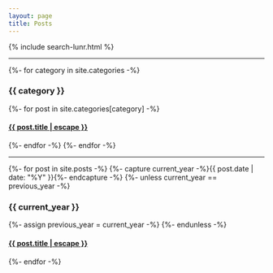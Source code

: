 ```yaml
---
layout: page
title: Posts
---
```

{% include search-lunr.html %}

*****

{%- for category in site.categories -%}
  <h3>{{ category }}</h3>
  {%- for post in site.categories[category] -%}
    <article class="post-item">
      <h4 class="post-item-title">
        <a href="{{ post.url }}">{{ post.title | escape }}</a>
      </h4> 
    </article>
  {%- endfor -%}
{%- endfor -%}

*****

{%- for post in site.posts -%}
  {%- capture current_year -%}{{ post.date | date: "%Y" }}{%- endcapture -%}
  {%- unless current_year == previous_year -%}
    <h3>{{ current_year }}</h3>
    {%- assign previous_year = current_year -%}
  {%- endunless -%}
  <article class="post-item">
    <h4 class="post-item-title">
      <a href="{{ post.url }}">{{ post.title | escape }}</a>
    </h4> 
  </article>
{%- endfor -%}
